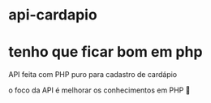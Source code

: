 # api-cardapio

# tenho que ficar bom em php

API feita com PHP puro para cadastro de cardápio
<br>

o foco da API é melhorar os conhecimentos em PHP 🚀
